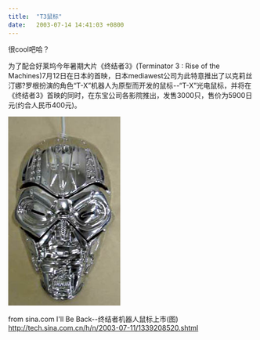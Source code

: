 ```yaml
---
title:  "T3鼠标"
date:   2003-07-14 14:41:03 +0800
---
```


很cool吧哈？  

为了配合好莱坞今年暑期大片《终结者3》(Terminator 3 : Rise of the Machines)7月12日在日本的首映，日本mediawest公司为此特意推出了以克莉丝汀娜?罗根扮演的角色“T-X”机器人为原型而开发的鼠标--“T-X”光电鼠标，并将在《终结者3》首映的同时，在东宝公司各影院推出，发售3000只，售价为5900日元(约合人民币400元)。

![](/images/2011/movie/t3mouse.jpg)  

from sina.com I'll Be Back--终结者机器人鼠标上市(图) http://tech.sina.com.cn/h/n/2003-07-11/1339208520.shtml

